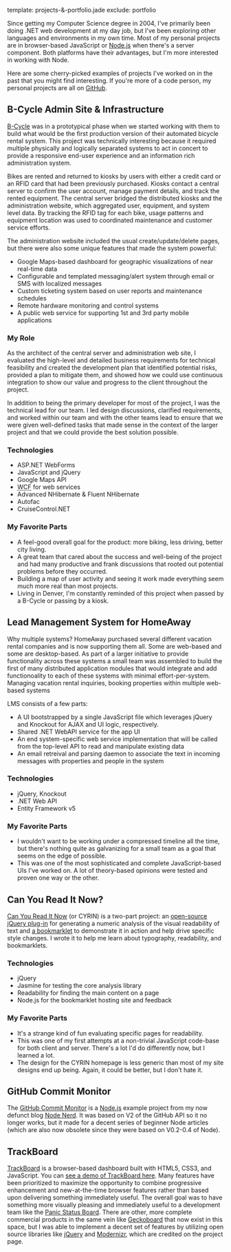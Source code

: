template: projects-&-portfolio.jade
exclude: portfolio

Since getting my Computer Science degree in 2004, I've primarily been doing .NET web development at my day job, but I've been exploring other languages and environments in my own time. Most of my personal projects are in browser-based JavaScript or [Node.js](http://nodejs.org) when there's a server component. Both platforms have their advantages, but I'm more interested in working with Node.

Here are some cherry-picked examples of projects I've worked on in the past that you might find interesting. If you're more of a code person, my personal projects are all on [GitHub](https://github.com/kevingorski).


## B-Cycle Admin Site & Infrastructure

[B-Cycle](http://bcycle.com) was in a prototypical phase when we started working with them to build what would be the first production version of their automated bicycle rental system. This project was technically interesting because it required multiple physically and logically separated systems to act in concert to provide a responsive end-user experience and an information rich administration system.

Bikes are rented and returned to kiosks by users with either a credit card or an RFID card that had been previously purchased. Kiosks contact a central server to confirm the user account, manage payment details, and track the rented equipment. The central server bridged the distributed kiosks and the administration website, which aggregated user, equipment, and system level data. By tracking the RFID tag for each bike, usage patterns and equipment location was used to coordinated maintenance and customer service efforts.

The administration website included the usual create/update/delete pages, but there were also some unique features that made the system powerful:

* <span>Google Maps-based dashboard for geographic visualizations of near real-time data</span>
* <span>Configurable and templated messaging/alert system through email or SMS with localized messages</span>
* <span>Custom ticketing system based on user reports and maintenance schedules</span>
* <span>Remote hardware monitoring and control systems</span>
* <span>A public web service for supporting 1st and 3rd party mobile applications</span>

### My Role

As the architect of the central server and administration web site, I evaluated the high-level and detailed business requirements for technical feasibility and created the development plan that identified potential risks, provided a plan to mitigate them, and showed how we could use continuous integration to show our value and progress to the client throughout the project.

In addition to being the primary developer for most of the project, I was the technical lead for our team. I led design discussions, clarified requirements, and worked within our team and with the other teams lead to ensure that we were given well-defined tasks that made sense in the context of the larger project and that we could provide the best solution possible.

### Technologies

* <span>ASP.NET WebForms</span>
* <span>JavaScript and jQuery</span>
* <span>Google Maps API</span>
* <span><abbr title="Windows Communication Foundation">WCF</abbr> for web services</span>
* <span>Advanced NHibernate & Fluent NHibernate</span>
* <span>Autofac</span>
* <span>CruiseControl.NET</span>

### My Favorite Parts

* <span>A feel-good overall goal for the product: more biking, less driving, better city living.</span>
* <span>A great team that cared about the success and well-being of the project and had many productive and frank discussions that rooted out potential problems before they occurred.</span>
* <span>Building a map of user activity and seeing it work made everything seem much more real than most projects.</span>
* <span>Living in Denver, I'm constantly reminded of this project when passed by a B-Cycle or passing by a kiosk.</span>


## Lead Management System for HomeAway

Why multiple systems? HomeAway purchased several different vacation rental companies and is now supporting them all. Some are web-based and some are desktop-based. As part of a larger initiative to provide functionality across these systems a small team was assembled to build the first of many distributed application modules that would integrate and add functionoality to each of these systems with minimal effort-per-system.
Managing vacation rental inquiries, booking properties within multiple web-based systems

LMS consists of a few parts:

* <span>A UI bootstrapped by a single JavaScript file which leverages jQuery and Knockout for AJAX and UI logic, respectively.</span>
* <span>Shared .NET WebAPI service for the app UI</span>
* <span>An end system-specific web service implementation that will be called from the top-level API to read and manipulate existing data</span>
* <span>An email retreival and parsing daemon to associate the text in incoming messages with properties and people in the system</span>

### Technologies

* <span>jQuery, Knockout</span>
* <span>.NET Web API</span>
* <span>Entity Framework v5</span>

### My Favorite Parts

* <span>I wouldn't want to be working under a compressed timeline all the time, but there's nothing quite as galvanizing for a small team as a goal that seems on the edge of possible.</span>
* <span>This was one of the most sophisticated and complete JavaScript-based UIs I've worked on. A lot of theory-based opinions were tested and proven one way or the other.</span>


## Can You Read It Now?

[Can You Read It Now](http://canyoureaditnow.com/) (or CYRIN) is a two-part project: an [open-source jQuery plug-in](https://github.com/kevingorski/CanYouReadItNow) for generating a numeric analysis of the visual readability of text and [a bookmarklet](http://canyoureaditnow.com/) to demonstrate it in action and help drive specific style changes. I wrote it to help me learn about typography, readability, and bookmarklets.

### Technologies

* <span>jQuery</span>
* <span>Jasmine for testing the core analysis library</span>
* <span>Readability for finding the main content on a page</span>
* <span>Node.js for the bookmarklet hosting site and feedback</span>

### My Favorite Parts

* <span>It's a strange kind of fun evaluating specific pages for readability.</span>
* <span>This was one of my first attempts at a non-trivial JavaScript code-base for both client and server. There's a lot I'd do differently now, but I learned a lot.</span>
* <span>The design for the CYRIN homepage is less generic than most of my site designs end up being. Again, it could be better, but I don't hate it.</span>


## GitHub Commit Monitor

The [GitHub Commit Monitor](https://github.com/kevingorski/github-commitmonitor) is a [Node.js](http://nodejs.org/) example project from my now defunct blog [Node Nerd](http://nodenerd.net). It was based on V2 of the GitHub API   so it no longer works, but it made for a decent series of beginner Node articles (which are also now obsolete since they were based on V0.2-0.4 of Node).


## TrackBoard

[TrackBoard](https://github.com/kevingorski/TrackBoard) is a browser-based dashboard built with HTML5, CSS3, and JavaScript. You can [see a demo of TrackBoard here](http://kevingorski.github.com/TrackBoard). Many features have been prioritized to maximize the opportunity to combine progressive enhancement and new-at-the-time browser features rather than based upon delivering something immediately useful. The overall goal was to have something more visually pleasing and immediately useful to a development team like the [Panic Status Board](http://www.panic.com/blog/2010/03/the-panic-status-board/). There are other, more complete commercial products in the same vein like [Geckoboard](http://www.geckoboard.com/) that now exist in this space, but I was able to implement a decent set of features by utilizing open source libraries like [jQuery](http://jquery.com/) and [Modernizr](http://modernizr.com/), which are credited on the project page.